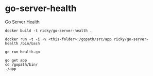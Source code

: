 # go-server-health
Go Server Health

```script
docker build -t ricky/go-server-health .
```


```script
docker run -t -i -v <this-folder>:/gopath/src/app ricky/go-server-health /bin/bash
```

```script
go run health.go

go get app
cd /gopath/bin/
./app
```

